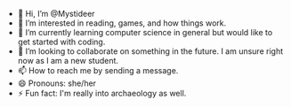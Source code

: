 - 👋 Hi, I’m @Mystideer
- 👀 I’m interested in reading, games, and how things work.
- 🌱 I’m currently learning computer science in general but would like to get started with coding.
- 💞️ I’m looking to collaborate on something in the future. I am unsure right now as I am a new student.
- 📫 How to reach me by sending a message.
- 😄 Pronouns: she/her
- ⚡ Fun fact: I'm really into archaeology as well.

<!---
Mystideer/Mystideer is a ✨ special ✨ repository because its `README.md` (this file) appears on your GitHub profile.
You can click the Preview link to take a look at your changes.
--->
